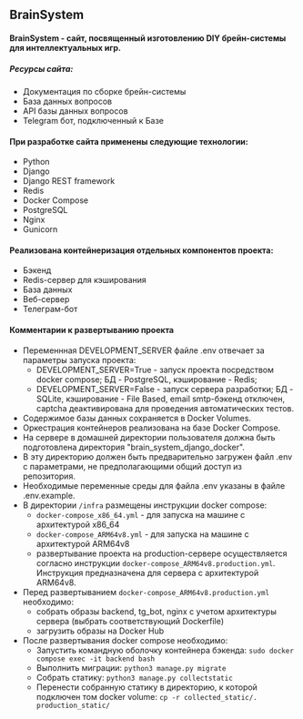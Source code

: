 ## BrainSystem

#### BrainSystem - сайт, посвященный изготовлению DIY брейн-системы для интеллектуальных игр.

##### Ресурсы сайта:

- Документация по сборке брейн-системы
- База данных вопросов
- API базы данных вопросов
- Telegram бот, подключенный к Базе

#### При разработке сайта применены следующие технологии:
- Python
- Django
- Django REST framework
- Redis
- Docker Compose
- PostgreSQL
- Nginx
- Gunicorn

#### Реализована контейнеризация отдельных компонентов проекта:
- Бэкенд
- Redis-сервер для кэширования
- База данных
- Веб-сервер
- Телеграм-бот

#### Комментарии к развертыванию проекта
- Переменнная DEVELOPMENT_SERVER файле .env отвечает за параметры запуска проекта:
    - DEVELOPMENT_SERVER=True - запуск проекта посредством docker compose; БД - PostgreSQL, кэширование - Redis;
    - DEVELOPMENT_SERVER=False - запуск сервера разработки; БД - SQLite, кэширование - File Based, email smtp-бэкенд отключен, captcha деактивирована для проведения автоматических тестов.
- Содержимое базы данных сохраняется в Docker Volumes.
- Оркестрация контейнеров реализована на базе Docker Compose.
- На сервере в домашней директории пользователя должна быть подготовлена директория "brain_system_django_docker".
- В эту директорию должен быть предварительно загружен файл .env с параметрами, не предполагающими общий доступ из репозитория.
- Необходимые переменные среды для файла .env указаны в файле .env.example.
- В директории `/infra` размещены инструкции docker compose:
    - `docker-compose_x86_64.yml` - для запуска на машине с архитектурой x86_64
    - `docker-compose_ARM64v8.yml` - для запуска на машине с архитектурой ARM64v8
    - развертывание проекта на production-сервере осуществляется согласно инструкции `docker-compose_ARM64v8.production.yml`. Инструкция предназначена для сервера с архитектурой ARM64v8.
- Перед развертыванием `docker-compose_ARM64v8.production.yml` необходимо:
    - собрать образы backend, tg_bot, nginx с учетом архитектуры сервера (выбрать соответствующий Dockerfile)
    - загрузить образы на Docker Hub
- После развертывания docker compose необходимо:
    - Запустить командную оболочку контейнера бэкенда: `sudo docker compose exec -it backend bash`
    - Выполнить миграции: `python3 manage.py migrate`
    - Собрать статику: `python3 manage.py collectstatic`
    - Перенести собранную статику в директорию, к которой подключен том docker volume: `cp -r collected_static/. production_static/`
